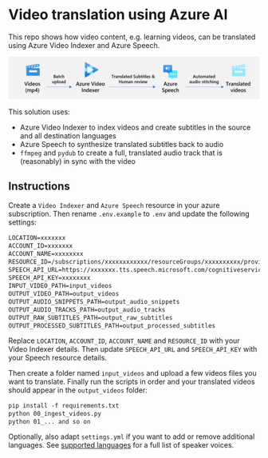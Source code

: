 # Video translation using Azure AI

This repo shows how video content, e.g. learning videos, can be translated using Azure Video Indexer and Azure Speech.

![Overview](media/overview.png)

This solution uses:

* Azure Video Indexer to index videos and create subtitles in the source and all destination languages
* Azure Speech to synthesize translated subtitles back to audio
* `ffmpeg` and `pydub` to create a full, translated audio track that is (reasonably) in sync with the video

## Instructions

Create a `Video Indexer` and `Azure Speech` resource in your azure subscription. Then rename `.env.example` to `.env` and update the following settings:

```
LOCATION=xxxxxxx
ACCOUNT_ID=xxxxxxx
ACCOUNT_NAME=xxxxxxxx
RESOURCE_ID=/subscriptions/xxxxxxxxxxxx/resourceGroups/xxxxxxxxxx/providers/Microsoft.VideoIndexer/accounts/xxxxxxxxx
SPEECH_API_URL=https://xxxxxxx.tts.speech.microsoft.com/cognitiveservices/v1
SPEECH_API_KEY=xxxxxxxx
INPUT_VIDEO_PATH=input_videos
OUTPUT_VIDEO_PATH=output_videos
OUTPUT_AUDIO_SNIPPETS_PATH=output_audio_snippets
OUTPUT_AUDIO_TRACKS_PATH=output_audio_tracks
OUTPUT_RAW_SUBTITLES_PATH=output_raw_subtitles
OUTPUT_PROCESSED_SUBTITLES_PATH=output_processed_subtitles
```

Replace `LOCATION`, `ACCOUNT_ID`, `ACCOUNT_NAME` and `RESOURCE_ID` with your Video Indexer details. Then update `SPEECH_API_URL` and `SPEECH_API_KEY` with your Speech resource details.

Then create a folder named `input_videos` and upload a few videos files you want to translate. Finally run the scripts in order and your translated videos should appear in the `output_videos` folder:

```console
pip install -f requirements.txt
python 00_ingest_videos.py
python 01_... and so on
```

Optionally, also adapt `settings.yml` if you want to add or remove additional languages. See [supported languages](https://learn.microsoft.com/en-us/azure/cognitive-services/speech-service/language-support?tabs=stt-tts#supported-languages) for a full list of speaker voices.